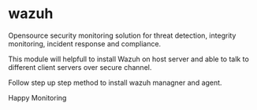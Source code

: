 # wazuh
Opensource security monitoring solution for threat detection, integrity monitoring, incident response and compliance.

This module will helpfull to install Wazuh on host server and able to talk to different client servers over secure channel.

Follow step up step method to install wazuh managner and agent.

Happy Monitoring
